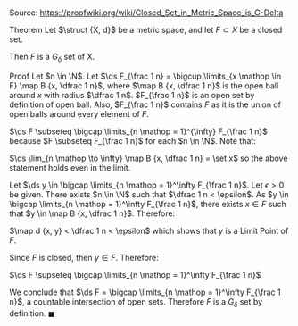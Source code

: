 # 

Source: https://proofwiki.org/wiki/Closed_Set_in_Metric_Space_is_G-Delta

Theorem
Let $\struct {X, d}$ be a metric space, and let $F \subset X$ be a closed set. 

Then $F$ is a $G_\delta$ set of X.


Proof
Let $n \in \N$.
Let $\ds F_{\frac 1 n} = \bigcup \limits_{x \mathop \in F} \map B {x, \dfrac 1 n}$, where $\map B {x, \dfrac 1 n}$ is the open ball around $x$ with radius $\dfrac 1 n$.
$F_{\frac 1 n}$ is an open set by definition of open ball.
Also, $F_{\frac 1 n}$ contains $F$ as it is the union of open balls around every element of $F$.

$\ds F \subseteq \bigcap \limits_{n \mathop = 1}^{\infty} F_{\frac 1 n}$ because $F \subseteq F_{\frac 1 n}$ for each $n \in \N$.
Note that:

$\ds \lim_{n \mathop \to \infty} \map B {x, \dfrac 1 n} = \set x$
so the above statement holds even in the limit.

Let $\ds y \in \bigcap \limits_{n \mathop = 1}^\infty F_{\frac 1 n}$.
Let $\epsilon > 0$ be given.
There exists $n \in \N$ such that $\dfrac 1 n < \epsilon$.
As $y \in \bigcap \limits_{n \mathop = 1}^\infty F_{\frac 1 n}$, there exists $x \in F$ such that $y \in \map B {x, \dfrac 1 n}$.
Therefore:

$\map d {x, y} < \dfrac 1 n < \epsilon$
which shows that $y$ is a Limit Point of $F$.

Since $F$ is closed, then $y \in F$.
Therefore:

$\ds F \supseteq \bigcap \limits_{n \mathop = 1}^\infty F_{\frac 1 n}$

We conclude that $\ds F = \bigcap \limits_{n \mathop = 1}^\infty F_{\frac 1 n}$, a countable intersection of open sets.
Therefore $F$ is a $G_\delta$ set by definition. 
$\blacksquare$





